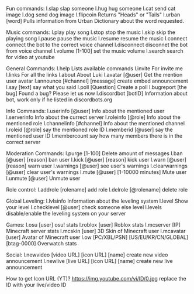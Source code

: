 Fun commands:
l.slap slap someone
l.hug hug someone
l.cat send cat image
l.dog send dog image
l.flipcoin Returns "Heads" or "Tails"
l.urban [word] Pulls information from Urban Dictionary about the word requested.

Music commands:
l.play play song
l.stop stop the music
l.skip skip the playing song
l.pause pause the music
l.resume resume the music
l.connect connect the bot to the correct voice channel
l.disconnect disconnet the bot from voice channel
l.volume [1-100] set the music volume
l.search search for video at youtube

General Commands:
l.help Lists available commands
l.invite For invite me
l.links For all the links
l.about About Luki
l.avatar [@user] Get the mention user avatar
l.announce [#channel] [message] create embed announcement
l.say [text] say what you said 
l.poll [Question] Create a poll
l.bugreport [the bug] Found a bug? Please let us now
l.discordbot [botID] Information about bot, work only if he listed in discordbots.org

Info Commands:
l.userinfo [@user] Info about the mentioned user
l.serverinfo Info about the currect server
l.roleinfo [@role] Info about the mentioned role
l.channelinfo [#channel] Info about the mentioned channel
l.roleid [@role] say the mentioned role ID
l.memberid [@user] say the mentioned user ID
l.membercount say how many members there is in the correct server

Moderation Commands:
l.purge [1-100] Delete amount of messages
l.ban [@user]  [reason] ban user
l.kick [@user] [reason] kick user
l.warn [@user] [reason] warn user
l.warnings [@user] see user's warnings
l.clearwarnings [@user] clear user's warnings
l.mute [@user] [1-10000 minutes] Mute user
l.unmute [@user] Unmute user

Role control:
l.addrole [rolename] add role
l.delrole [@rolename] delete role

Global Leveling:
l.lvlsinfo Information about the leveling system
l.level Show your level
l.checklevel [@user] check someone else level
l.levels disable/enable the leveling system on your server

Games:
l.osu [user] osu! stats
l.roblox [user] Roblox stats
l.mcserver [IP] Minecraft server stats
l.mcskin [user] 3D Skin of Minecraft user
l.mcavatar [user] Avatar of Minecraft user
l.ow [PC/XBL/PSN] [US/EU/KR/CN/GLOBAL] [btag-0000] Overwatch stats

Social:
l.newvideo [video URL] [icon URL] [name] create new video announcement
l.newlive [live URL] [icon URL] [name] create new live announcement

How to get Icon URL (YT)? https://img.youtube.com/vi/ID/0.jpg replace the ID with your live/video ID

